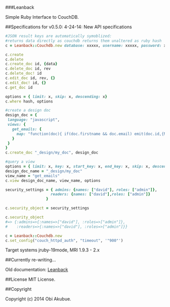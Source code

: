 ###Leanback

Simple Ruby Interface to CouchDB.



##Specifications for v0.5.0:
4-24-14: New API specifications
```ruby
#JSON result keys are automatically symoblized:
#returns data directly as couchdb returns them unaltered as ruby hash
c = Leanback::Couchdb.new database: xxxxx, username: xxxxx, password: xxxx, address: xxxxx, port: xxxxx

c.create
c.delete
c.create_doc id, {data}
c.delete_doc id, rev
c.delete_doc! id
c.edit_doc id, rev, {}
c.edit_doc! id, {}
c.get_doc id

options = { limit: x, skip: x, descending: x}
c.where hash, options

#create a design doc
design_doc = {
 language: "javascript",
 views: {
   get_emails: {
     map: "function(doc){ if(doc.firstname && doc.email) emit(doc.id,{Name: doc.firstname, Email: doc.email}); }"
   }
 }
}
c.create_doc "_design/my_doc", design_doc

#query a view
options = { limit: x, key: x, start_key: x, end_key: x, skip: x, descending: x}
design_doc_name = "_design/my_doc"
view_name = "get_emails"
c.view design_doc_name, view_name, options

security_settings = { admins: {names: ["david"], roles: ["admin"]},
                    readers: {names: ["david"],roles: ["admin"]}
                  }

c.security_object = security_settings

c.security_object
#=> {:admins=>{:names=>["david"], :roles=>["admin"]},
#    :readers=>{:names=>["david"], :roles=>["admin"]}}

c = Leanback::Couchdb.new
c.set_config("couch_httpd_auth", "timeout", '"900"')
```

Target systems jruby-19mode, MRI 1.9.3 - 2.x

##Currently re-writing...

Old documentation: [Leanback](http://www.whisperservers.com/leanback/leanback/)


##License
MIT License.

##Copyright

Copyright (c) 2014 Obi Akubue.

